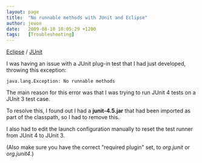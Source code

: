 ```yaml
---
layout: page
title:  "No runnable methods with JUnit and Eclipse"
author: jevon
date:   2009-08-10 10:05:29 +1200
tags:   [Troubleshooting]
---
```


[Eclipse](Eclipse.md) / [JUnit](junit.md)

I was having an issue with a JUnit plug-in test that I had just developed, throwing this exception:

`java.lang.Exception: No runnable methods`

The main reason for this error was that I was trying to run JUnit 4 tests on a JUnit 3 test case.

To resolve this, I found out I had a **junit-4.5.jar** that had been imported as part of the classpath, so I had to remove this.

I also had to edit the launch configuration manually to reset the test runner from JUnit 4 to JUnit 3.

(Also make sure you have the correct "required plugin" set, to _org.junit_ or _org.junit4_.)
